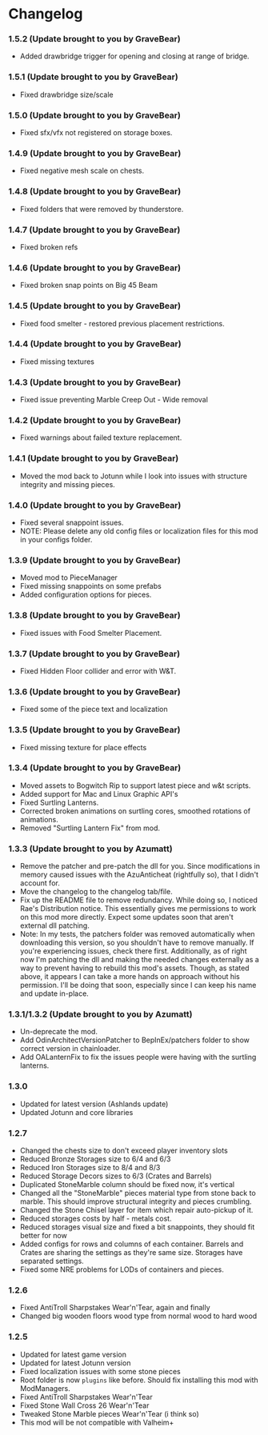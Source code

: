 # Changelog

### 1.5.2 (Update brought to you by GraveBear)
- Added drawbridge trigger for opening and closing at range of bridge.

### 1.5.1 (Update brought to you by GraveBear)
- Fixed drawbridge size/scale

### 1.5.0 (Update brought to you by GraveBear)
- Fixed sfx/vfx not registered on storage boxes.

### 1.4.9 (Update brought to you by GraveBear)
- Fixed negative mesh scale on chests.

### 1.4.8 (Update brought to you by GraveBear)
- Fixed folders that were removed by thunderstore.

### 1.4.7 (Update brought to you by GraveBear)
- Fixed broken refs

### 1.4.6 (Update brought to you by GraveBear)
- Fixed broken snap points on Big 45 Beam

### 1.4.5 (Update brought to you by GraveBear)
- Fixed food smelter - restored previous placement restrictions.

### 1.4.4 (Update brought to you by GraveBear)
- Fixed missing textures

### 1.4.3 (Update brought to you by GraveBear)
- Fixed issue preventing Marble Creep Out - Wide removal

### 1.4.2 (Update brought to you by GraveBear)
- Fixed warnings about failed texture replacement.

### 1.4.1 (Update brought to you by GraveBear)
- Moved the mod back to Jotunn while I look into issues with structure integrity and missing pieces.

### 1.4.0 (Update brought to you by GraveBear)
- Fixed several snappoint issues.
- NOTE: Please delete any old config files or localization files for this mod in your configs folder.

### 1.3.9 (Update brought to you by GraveBear)
- Moved mod to PieceManager
- Fixed missing snappoints on some prefabs
- Added configuration options for pieces.

### 1.3.8 (Update brought to you by GraveBear)
- Fixed issues with Food Smelter Placement.

### 1.3.7 (Update brought to you by GraveBear)
- Fixed Hidden Floor collider and error with W&T.

### 1.3.6 (Update brought to you by GraveBear)
- Fixed some of the piece text and localization

### 1.3.5 (Update brought to you by GraveBear)
- Fixed missing texture for place effects

### 1.3.4 (Update brought to you by GraveBear)
- Moved assets to Bogwitch Rip to support latest piece and w&t scripts.
- Added support for Mac and Linux Graphic API's
- Fixed Surtling Lanterns.
- Corrected broken animations on surtling cores, smoothed rotations of animations. 
- Removed "Surtling Lantern Fix" from mod.


### 1.3.3 (Update brought to you by Azumatt)
- Remove the patcher and pre-patch the dll for you. Since modifications in memory caused issues with the AzuAnticheat (rightfully so), that I didn't account for.
- Move the changelog to the changelog tab/file.
- Fix up the README file to remove redundancy. While doing so, I noticed Rae's Distribution notice. This essentially gives me permissions to work on this mod more directly. Expect some updates soon that aren't external dll patching.
- Note:
    In my tests, the patchers folder was removed automatically when downloading this version, so you shouldn't have to remove manually. If you're experiencing issues, check there first.
    Additionally, as of right now I'm patching the dll and making the needed changes externally as a way to prevent having to rebuild this mod's assets. Though, as stated above, it appears I can take a more hands on approach without his permission. I'll be doing that soon, especially since I can keep his name and update in-place.

### 1.3.1/1.3.2 (Update brought to you by Azumatt)
- Un-deprecate the mod.
- Add OdinArchitectVersionPatcher to BepInEx/patchers folder to show correct version in chainloader.
- Add OALanternFix to fix the issues people were having with the surtling lanterns.

### 1.3.0
- Updated for latest version (Ashlands update)
- Updated Jotunn and core libraries

### 1.2.7
- Changed the chests size to don't exceed player inventory slots
- Reduced Bronze Storages size to 6/4 and 6/3
- Reduced Iron Storages size to  8/4 and 8/3
- Reduced Storage Decors sizes to 6/3 (Crates and Barrels)
- Duplicated StoneMarble column should be fixed now, it's vertical
- Changed all the "StoneMarble" pieces material type from stone back to marble. This should improve structural integrity and pieces crumbling.
- Changed the Stone Chisel layer for item which repair auto-pickup of it.
- Reduced storages costs by half - metals cost.
- Reduced storages visual size and fixed a bit snappoints, they should fit better for now
- Added configs for rows and columns of each container. Barrels and Crates are sharing the settings as they're same size. Storages have separated settings.
- Fixed some NRE problems for LODs of containers and pieces.

### 1.2.6
- Fixed AntiTroll Sharpstakes Wear'n'Tear, again and finally
- Changed big wooden floors wood type from normal wood to hard wood

### 1.2.5
- Updated for latest game version
- Updated for latest Jotunn version
- Fixed localization issues with some stone pieces
- Root folder is now `plugins` like before. Should fix installing this mod with ModManagers.
- Fixed AntiTroll Sharpstakes Wear'n'Tear
- Fixed Stone Wall Cross 26 Wear'n'Tear
- Tweaked Stone Marble pieces Wear'n'Tear (i think so)
- This mod will be not compatible with Valheim+
